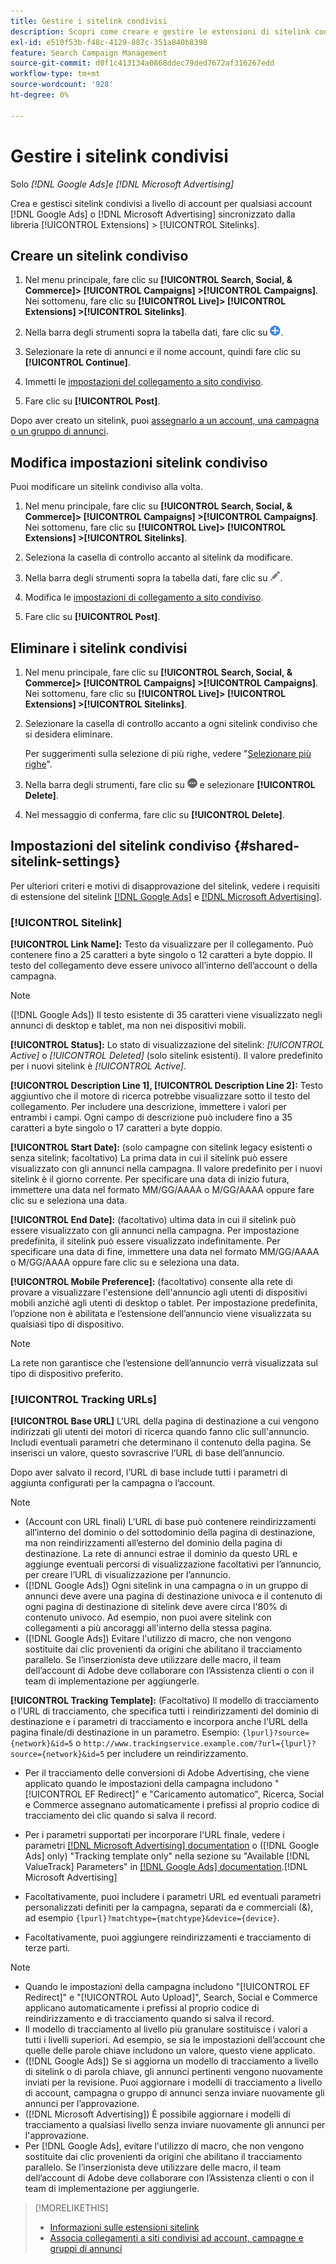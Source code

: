 ```yaml
---
title: Gestire i sitelink condivisi
description: Scopri come creare e gestire le estensioni di sitelink condivise.
exl-id: e510f53b-f48c-4129-887c-351a840b8398
feature: Search Campaign Management
source-git-commit: d0f1c413134a0868ddec79ded7672af316267edd
workflow-type: tm+mt
source-wordcount: '928'
ht-degree: 0%

---
```


# Gestire i sitelink condivisi

Solo *[!DNL Google Ads]e [!DNL Microsoft Advertising]*

Crea e gestisci sitelink condivisi a livello di account per qualsiasi account [!DNL Google Ads] o [!DNL Microsoft Advertising] sincronizzato dalla libreria [!UICONTROL Extensions] > [!UICONTROL Sitelinks].

## Creare un sitelink condiviso

1. Nel menu principale, fare clic su **[!UICONTROL Search, Social, & Commerce]> [!UICONTROL Campaigns] >[!UICONTROL Campaigns]**. Nei sottomenu, fare clic su **[!UICONTROL Live]> [!UICONTROL Extensions] >[!UICONTROL Sitelinks]**.

1. Nella barra degli strumenti sopra la tabella dati, fare clic su ![Crea](/help/search-social-commerce/assets/add.png "Crea").

1. Selezionare la rete di annunci e il nome account, quindi fare clic su **[!UICONTROL Continue]**.

1. Immetti le [impostazioni del collegamento a sito condiviso](#shared-sitelink-settings).

1. Fare clic su **[!UICONTROL Post]**.

Dopo aver creato un sitelink, puoi [assegnarlo a un account, una campagna o un gruppo di annunci](sitelink-extension-associate.md).

## Modifica impostazioni sitelink condiviso

Puoi modificare un sitelink condiviso alla volta.

1. Nel menu principale, fare clic su **[!UICONTROL Search, Social, & Commerce]> [!UICONTROL Campaigns] >[!UICONTROL Campaigns]**. Nei sottomenu, fare clic su **[!UICONTROL Live]> [!UICONTROL Extensions] >[!UICONTROL Sitelinks]**.

1. Seleziona la casella di controllo accanto al sitelink da modificare.

1. Nella barra degli strumenti sopra la tabella dati, fare clic su ![Modifica](/help/search-social-commerce/assets/edit.png "Modifica").

1. Modifica le [impostazioni di collegamento a sito condiviso](#shared-sitelink-settings).

1. Fare clic su **[!UICONTROL Post]**.

## Eliminare i sitelink condivisi

1. Nel menu principale, fare clic su **[!UICONTROL Search, Social, & Commerce]> [!UICONTROL Campaigns] >[!UICONTROL Campaigns]**. Nei sottomenu, fare clic su **[!UICONTROL Live]> [!UICONTROL Extensions] >[!UICONTROL Sitelinks]**.

1. Selezionare la casella di controllo accanto a ogni sitelink condiviso che si desidera eliminare.

   Per suggerimenti sulla selezione di più righe, vedere &quot;[Selezionare più righe](/help/search-social-commerce/common-tasks/navigation-editing-selection/multiple-rows-select.md)&quot;.

1. Nella barra degli strumenti, fare clic su ![Altro](/help/search-social-commerce/assets/more.png "Altro") e selezionare **[!UICONTROL Delete]**.

1. Nel messaggio di conferma, fare clic su **[!UICONTROL Delete]**.

## Impostazioni del sitelink condiviso {#shared-sitelink-settings}

Per ulteriori criteri e motivi di disapprovazione del sitelink, vedere i requisiti di estensione del sitelink [[!DNL Google Ads]](https://support.google.com/adspolicy/answer/1054210) e [[!DNL Microsoft Advertising]](https://help.ads.microsoft.com/#apex/ads/en/ext60206).

### [!UICONTROL Sitelink]

**[!UICONTROL Link Name]:** Testo da visualizzare per il collegamento. Può contenere fino a 25 caratteri a byte singolo o 12 caratteri a byte doppio. Il testo del collegamento deve essere univoco all’interno dell’account o della campagna.

>[!NOTE]
>
>([!DNL Google Ads]) Il testo esistente di 35 caratteri viene visualizzato negli annunci di desktop e tablet, ma non nei dispositivi mobili.

**[!UICONTROL Status]:** Lo stato di visualizzazione del sitelink: *[!UICONTROL Active]* o *[!UICONTROL Deleted]* (solo sitelink esistenti). Il valore predefinito per i nuovi sitelink è *[!UICONTROL Active]*.

**[!UICONTROL Description Line 1], [!UICONTROL Description Line 2]:** Testo aggiuntivo che il motore di ricerca potrebbe visualizzare sotto il testo del collegamento. Per includere una descrizione, immettere i valori per entrambi i campi. Ogni campo di descrizione può includere fino a 35 caratteri a byte singolo o 17 caratteri a byte doppio.

**[!UICONTROL Start Date]:** (solo campagne con sitelink legacy esistenti o senza sitelink; facoltativo) La prima data in cui il sitelink può essere visualizzato con gli annunci nella campagna. Il valore predefinito per i nuovi sitelink è il giorno corrente. Per specificare una data di inizio futura, immettere una data nel formato MM/GG/AAAA o M/GG/AAAA oppure fare clic su   e seleziona una data.

**[!UICONTROL End Date]:** (facoltativo) ultima data in cui il sitelink può essere visualizzato con gli annunci nella campagna. Per impostazione predefinita, il sitelink può essere visualizzato indefinitamente. Per specificare una data di fine, immettere una data nel formato MM/GG/AAAA o M/GG/AAAA oppure fare clic su   e seleziona una data.

**[!UICONTROL Mobile Preference]:** (facoltativo) consente alla rete di provare a visualizzare l&#39;estensione dell&#39;annuncio agli utenti di dispositivi mobili anziché agli utenti di desktop o tablet. Per impostazione predefinita, l’opzione non è abilitata e l’estensione dell’annuncio viene visualizzata su qualsiasi tipo di dispositivo.

>[!NOTE]
>
>La rete non garantisce che l’estensione dell’annuncio verrà visualizzata sul tipo di dispositivo preferito.

### [!UICONTROL Tracking URLs]

**[!UICONTROL Base URL]** L&#39;URL della pagina di destinazione a cui vengono indirizzati gli utenti dei motori di ricerca quando fanno clic sull&#39;annuncio. Includi eventuali parametri che determinano il contenuto della pagina. Se inserisci un valore, questo sovrascrive l’URL di base dell’annuncio.

Dopo aver salvato il record, l’URL di base include tutti i parametri di aggiunta configurati per la campagna o l’account.

>[!NOTE]
>
>* (Account con URL finali) L’URL di base può contenere reindirizzamenti all’interno del dominio o del sottodominio della pagina di destinazione, ma non reindirizzamenti all’esterno del dominio della pagina di destinazione. La rete di annunci estrae il dominio da questo URL e aggiunge eventuali percorsi di visualizzazione facoltativi per l’annuncio, per creare l’URL di visualizzazione per l’annuncio.
>* ([!DNL Google Ads]) Ogni sitelink in una campagna o in un gruppo di annunci deve avere una pagina di destinazione univoca e il contenuto di ogni pagina di destinazione di sitelink deve avere circa l&#39;80% di contenuto univoco. Ad esempio, non puoi avere sitelink con collegamenti a più ancoraggi all&#39;interno della stessa pagina.
>* ([!DNL Google Ads]) Evitare l&#39;utilizzo di macro, che non vengono sostituite dai clic provenienti da origini che abilitano il tracciamento parallelo. Se l’inserzionista deve utilizzare delle macro, il team dell’account di Adobe deve collaborare con l’Assistenza clienti o con il team di implementazione per aggiungerle.

**[!UICONTROL Tracking Template]:** (Facoltativo) Il modello di tracciamento o l&#39;URL di tracciamento, che specifica tutti i reindirizzamenti del dominio di destinazione e i parametri di tracciamento e incorpora anche l&#39;URL della pagina finale/di destinazione in un parametro. Esempio: `{lpurl}?source={network}&id=5` o `http://www.trackingservice.example.com/?url={lpurl}?source={network}&id=5` per includere un reindirizzamento.

* Per il tracciamento delle conversioni di Adobe Advertising, che viene applicato quando le impostazioni della campagna includono &quot;[!UICONTROL EF Redirect]&quot; e &quot;Caricamento automatico&quot;, Ricerca, Social e Commerce assegnano automaticamente i prefissi al proprio codice di tracciamento dei clic quando si salva il record.

* Per i parametri supportati per incorporare l&#39;URL finale, vedere i parametri [[!DNL Microsoft Advertising] documentation](https://help.ads.microsoft.com/#apex/3/en/56799) o ([!DNL Google Ads] only) &quot;Tracking template only&quot; nella sezione su &quot;Available [!DNL ValueTrack] Parameters&quot; in [[!DNL Google Ads] documentation](https://support.google.com/google-ads/answer/6305348).[!DNL Microsoft Advertising]

* Facoltativamente, puoi includere i parametri URL ed eventuali parametri personalizzati definiti per la campagna, separati da e commerciali (&amp;), ad esempio `{lpurl}?matchtype={matchtype}&device={device}`.

* Facoltativamente, puoi aggiungere reindirizzamenti e tracciamento di terze parti.

>[!NOTE]
>
>* Quando le impostazioni della campagna includono &quot;[!UICONTROL EF Redirect]&quot; e &quot;[!UICONTROL Auto Upload]&quot;, Search, Social e Commerce applicano automaticamente i prefissi al proprio codice di reindirizzamento e di tracciamento quando si salva il record.
>* Il modello di tracciamento al livello più granulare sostituisce i valori a tutti i livelli superiori. Ad esempio, se sia le impostazioni dell’account che quelle delle parole chiave includono un valore, questo viene applicato.
>* ([!DNL Google Ads]) Se si aggiorna un modello di tracciamento a livello di sitelink o di parola chiave, gli annunci pertinenti vengono nuovamente inviati per la revisione. Puoi aggiornare i modelli di tracciamento a livello di account, campagna o gruppo di annunci senza inviare nuovamente gli annunci per l’approvazione.
>* ([!DNL Microsoft Advertising]) È possibile aggiornare i modelli di tracciamento a qualsiasi livello senza inviare nuovamente gli annunci per l&#39;approvazione.
>* Per [!DNL Google Ads], evitare l&#39;utilizzo di macro, che non vengono sostituite dai clic provenienti da origini che abilitano il tracciamento parallelo. Se l’inserzionista deve utilizzare delle macro, il team dell’account di Adobe deve collaborare con l’Assistenza clienti o con il team di implementazione per aggiungerle.

>[!MORELIKETHIS]
>
>* [Informazioni sulle estensioni sitelink](sitelink-extension-about.md)
>* [Associa collegamenti a siti condivisi ad account, campagne e gruppi di annunci](sitelink-extension-associate.md)
